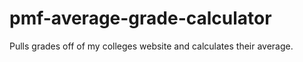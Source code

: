 # pmf-average-grade-calculator
Pulls grades off of my colleges website and calculates their average.
